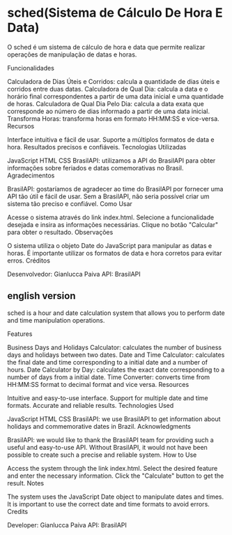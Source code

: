 # sched(Sistema de Cálculo De Hora E Data)
O sched é um sistema de cálculo de hora e data que permite realizar operações de manipulação de datas e horas.

Funcionalidades

Calculadora de Dias Úteis e Corridos: calcula a quantidade de dias úteis e corridos entre duas datas.
Calculadora de Qual Dia: calcula a data e o horário final correspondentes a partir de uma data inicial e uma quantidade de horas.
Calculadora de Qual Dia Pelo Dia: calcula a data exata que corresponde ao número de dias informado a partir de uma data inicial.
Transforma Horas: transforma horas em formato HH:MM:SS e vice-versa.
Recursos

Interface intuitiva e fácil de usar.
Suporte a múltiplos formatos de data e hora.
Resultados precisos e confiáveis.
Tecnologias Utilizadas

JavaScript
HTML
CSS
BrasilAPI: utilizamos a API do BrasilAPI para obter informações sobre feriados e datas comemorativas no Brasil.
Agradecimentos

BrasilAPI: gostaríamos de agradecer ao time do BrasilAPI por fornecer uma API tão útil e fácil de usar. Sem a BrasilAPI, não seria possível criar um sistema tão preciso e confiável.
Como Usar

Acesse o sistema através do link index.html.
Selecione a funcionalidade desejada e insira as informações necessárias.
Clique no botão "Calcular" para obter o resultado.
Observações

O sistema utiliza o objeto Date do JavaScript para manipular as datas e horas.
É importante utilizar os formatos de data e hora corretos para evitar erros.
Créditos

Desenvolvedor: Gianlucca Paiva
API: BrasilAPI

## english version
sched is a hour and date calculation system that allows you to perform date and time manipulation operations.

Features

Business Days and Holidays Calculator: calculates the number of business days and holidays between two dates.
Date and Time Calculator: calculates the final date and time corresponding to a initial date and a number of hours.
Date Calculator by Day: calculates the exact date corresponding to a number of days from a initial date.
Time Converter: converts time from HH:MM:SS format to decimal format and vice versa.
Resources

Intuitive and easy-to-use interface.
Support for multiple date and time formats.
Accurate and reliable results.
Technologies Used

JavaScript
HTML
CSS
BrasilAPI: we use BrasilAPI to get information about holidays and commemorative dates in Brazil.
Acknowledgments

BrasilAPI: we would like to thank the BrasilAPI team for providing such a useful and easy-to-use API. Without BrasilAPI, it would not have been possible to create such a precise and reliable system.
How to Use

Access the system through the link index.html.
Select the desired feature and enter the necessary information.
Click the "Calculate" button to get the result.
Notes

The system uses the JavaScript Date object to manipulate dates and times.
It is important to use the correct date and time formats to avoid errors.
Credits

Developer: Gianlucca Paiva
API: BrasilAPI
